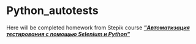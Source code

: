# Python_autotests
Here will be completed homework from Stepik course ***["Автоматизация тестирования с помощью Selenium и Python"](https://stepik.org/course/575/syllabus)
<a href="https://stepik.org/course/575/syllabus" target="_blank" title="Stepik">***
